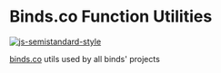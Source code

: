 # Binds.co Function Utilities
[![js-semistandard-style](https://img.shields.io/badge/code%20style-semistandard-brightgreen.svg?style=flat-square)](https://github.com/Flet/semistandard)


[binds.co](binds.co) utils used by all binds' projects
